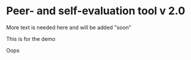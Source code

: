 # Peer- and self-evaluation tool v 2.0

More text is needed here and will be added "soon"

This is for the demo

Oops
